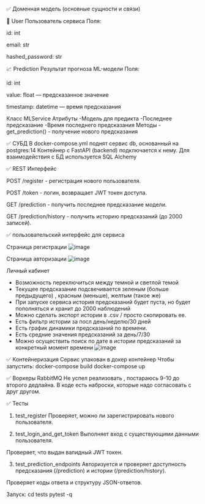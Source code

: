 ✅ Доменная модель (основные сущности и связи)

👤 User
Пользователь сервиса
Поля:

id: int

email: str

hashed_password: str

📈 Prediction
Результат прогноза ML-модели
Поля:

id: int

value: float — предсказанное значение

timestamp: datetime — время предсказания


Класс MLService 
Атрибуты 
-Модель для предикта 
-Последнее предсказание
-Время последнего предсказания
Методы 
-get_prediction() - получение нового предсказания


✅ СУБД 
В docker-compose.yml  поднят сервис db, основанный на postgres:14
Контейнер с FastAPI (backend) подключается к нему.
Для взаимодействия с БД используется SQL Alchemy

✅ REST Интерфейс 

POST /register  -  регистрация нового пользователя.

POST /token - логин, возвращает JWT токен доступа.

 GET /prediction - получить последнее предсказание модели.

 GET /prediction/history -  получить историю предсказаний (до 2000 записей).


✅  пользовательский интерфейс для сервиса

Страница регистрации
![image](https://github.com/user-attachments/assets/251cf520-3293-444f-ac75-81b86b2a4593)

Страница авторизации
![image](https://github.com/user-attachments/assets/b9315fd8-17f6-464f-88fd-a783c8d26a34)


Личный кабинет 
- Возможность переключиться между темной и светлой темой
- Текущее предсказание подсвечивается зеленым (больше предыдущего) , красным (меньше), желтым (такое же)
- При запуске сервиса история предсказаний будет пуста, но будет пополняться и хранит до 2000 наблюдений
- Можно сделать экспорт истории в .csv / просто скопировать ее.
- Есть фильтр истории за посл день/неделю/30 дней
- Есть график динамики предсказаний по времени.
- Есть средние значения предсказаний за день/7/30
- Можно осуществить поиск по дате в истории предсказаний за конкретный момент времени 
![image](https://github.com/user-attachments/assets/035442cf-c78f-4748-b951-4b18caf06d74)

✅  Контейнеризация
Сервис упакован в докер контейнер
Чтобы запустить:
docker-compose build
docker-compose up

✅  Воркеры RabbitMQ
Не успел реализовать , постараюсь 9-10 до второго дедлайна. В коде есть наброски, которые надо согласовать с друг другом.


✅ Тесты
1. test_register
Проверяет, можно ли зарегистрировать нового пользователя.

2. test_login_and_get_token
Выполняет вход с существующими данными пользователя.

Проверяет, что выдан валидный JWT токен.

3. test_prediction_endpoints
Авторизуется и проверяет доступность предсказания (/prediction) и истории (/prediction/history).

Проверяет коды ответа и структуру JSON-ответов.

Запуск:
cd tests
pytest -q 









